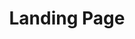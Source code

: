 <h1 align="center">
  Landing Page
</h1>


<img width="16" height="16" src="https://github.githubassets.com/images/icons/emoji/unicode/1f31f.png">
